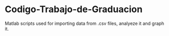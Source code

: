 # Codigo-Trabajo-de-Graduacion
Matlab scripts used for importing data from .csv files, analyeze it and graph it.
